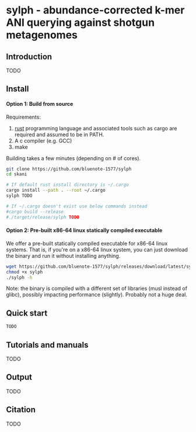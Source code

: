 # sylph -  abundance-corrected k-mer ANI querying against shotgun metagenomes

## Introduction

TODO

##  Install

#### Option 1: Build from source

Requirements:
1. [rust](https://www.rust-lang.org/tools/install) programming language and associated tools such as cargo are required and assumed to be in PATH.
2. A c compiler (e.g. GCC)
3. make

Building takes a few minutes (depending on # of cores).

```sh
git clone https://github.com/bluenote-1577/sylph
cd skani

# If default rust install directory is ~/.cargo
cargo install --path . --root ~/.cargo
sylph TODO

# If ~/.cargo doesn't exist use below commands instead
#cargo build --release
#./target/release/sylph TODO
```

#### Option 2: Pre-built x86-64 linux statically compiled executable

We offer a pre-built statically compiled executable for x86-64 linux systems. That is, if you're on a x86-64 linux system, you can just download the binary and run it without installing anything. 

```sh
wget https://github.com/bluenote-1577/sylph/releases/download/latest/sylph
chmod +x sylph
./sylph -h
```

Note: the binary is compiled with a different set of libraries (musl instead of glibc), possibly impacting performance (slightly). Probably not a huge deal. 

## Quick start

```sh
TODO

```

## Tutorials and manuals

TODO

## Output

TODO

## Citation

TODO
